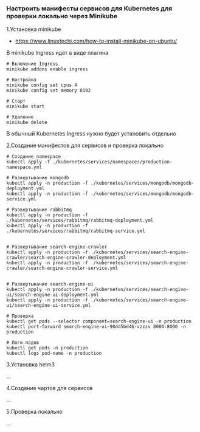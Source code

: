 ### Настроить манифесты сервисов для Kubernetes для проверки локально через Minikube

1.Установка minikube

- https://www.linuxtechi.com/how-to-install-minikube-on-ubuntu/

В minikube Ingress идет в виде плагина

```
# Включение Ingress
minikube addons enable ingress

# Настройка
minikube config set cpus 4
minikube config set memory 8192

# Старт
minikube start

# Удаление
minikube delete
```

В обычный Kubernetes Ingress нужно будет установить отдельно


2.Создание манифестов для сервисов и проверка локально

```
# Создание namespace
kubectl apply -f ./kubernetes/services/namespaces/production-namespace.yml

# Развертывание mongodb
kubectl apply -n production -f ./kubernetes/services/mongodb/mongodb-deployment.yml
kubectl apply -n production -f ./kubernetes/services/mongodb/mongodb-service.yml

# Развертывание rabbitmq
kubectl apply -n production -f ./kubernetes/services/rabbitmq/rabbitmq-deployment.yml
kubectl apply -n production -f ./kubernetes/services/rabbitmq/rabbitmq-service.yml


# Развертывание search-engine-crawler
kubectl apply -n production -f ./kubernetes/services/search-engine-crawler/search-engine-crawler-deployment.yml
kubectl apply -n production -f ./kubernetes/services/search-engine-crawler/search-engine-crawler-service.yml


# Развертывание search-engine-ui
kubectl apply -n production -f ./kubernetes/services/search-engine-ui/search-engine-ui-deployment.yml
kubectl apply -n production -f ./kubernetes/services/search-engine-ui/search-engine-ui-service.yml

# Проверка
kubectl get pods --selector component=search-engine-ui -n production
kubectl port-forward search-engine-ui-98dd5bd46-vzzzv 8080:8000 -n production

# Логи подов
kubectl get pods -n production
kubectl logs pod-name -n production
```

3.Установка helm3

...

4.Создание чартов для сервисов

...

5.Проверка локально

...